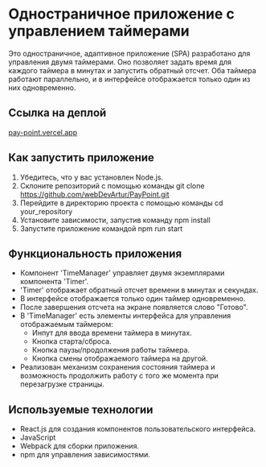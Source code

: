 # Одностраничное приложение с управлением таймерами

Это одностраничное, адаптивное приложение (SPA) разработано для управления двумя таймерами. Оно позволяет задать время для каждого таймера в минутах и запустить обратный отсчет. Оба таймера работают параллельно, и в интерфейсе отображается только один из них одновременно.

## Ссылка на деплой

[pay-point.vercel.app](https://pay-point.vercel.app/)

## Как запустить приложение

1. Убедитесь, что у вас установлен Node.js.
2. Склоните репозиторий с помощью команды git clone https://github.com/webDevArtur/PayPoint.git
3. Перейдите в директорию проекта с помощью команды cd your_repository
4. Установите зависимости, запустив команду npm install
5. Запустите приложение командой npm run start

## Функциональность приложения

- Компонент 'TimeManager' управляет двумя экземплярами компонента 'Timer'.
- 'Timer' отображает обратный отсчет времени в минутах и секундах.
- В интерфейсе отображается только один таймер одновременно.
- После завершения отсчета на экране появляется слово "Готово".
- В 'TimeManager' есть элементы интерфейса для управления отображаемым таймером:
  - Инпут для ввода времени таймера в минутах.
  - Кнопка старта/сброса.
  - Кнопка паузы/продолжения работы таймера.
  - Кнопка смены отображаемого таймера на другой.
- Реализован механизм сохранения состояния таймера и возможность продолжить работу с того же момента при перезагрузке страницы.

## Используемые технологии

- React.js для создания компонентов пользовательского интерфейса.
- JavaScript
- Webpack для сборки приложения.
- npm для управления зависимостями.

